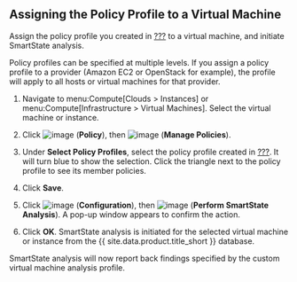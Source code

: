 ## Assigning the Policy Profile to a Virtual Machine

Assign the policy profile you created in
[???](#create-policy-profile-assign-vm-control-policy) to a virtual
machine, and initiate SmartState analysis.

<div class="note">

Policy profiles can be specified at multiple levels. If you assign a
policy profile to a provider (Amazon EC2 or OpenStack for example), the
profile will apply to all hosts or virtual machines for that provider.

</div>

1.  Navigate to menu:Compute\[Clouds \> Instances\] or
    menu:Compute\[Infrastructure \> Virtual Machines\]. Select the
    virtual machine or instance.

2.  Click ![image](../images/1941.png) (**Policy**), then
    ![image](../images/1851.png) (**Manage Policies**).

3.  Under **Select Policy Profiles**, select the policy profile created
    in [???](#create-policy-profile-assign-vm-control-policy). It will
    turn blue to show the selection. Click the triangle next to the
    policy profile to see its member policies.

4.  Click **Save**.

5.  Click ![image](../images/1847.png) (**Configuration**), then
    ![image](../images/smartstate-icon.png) (**Perform SmartState
    Analysis**). A pop-up window appears to confirm the action.

6.  Click **OK**. SmartState analysis is initiated for the selected
    virtual machine or instance from the {{ site.data.product.title_short }}
    database.

SmartState analysis will now report back findings specified by the
custom virtual machine analysis profile.
